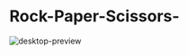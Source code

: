 # Rock-Paper-Scissors-

![desktop-preview](https://user-images.githubusercontent.com/61920916/220431730-5ded5a39-56fb-4fcc-a521-cfd40b7e9390.jpg)
